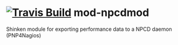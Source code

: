 <a href='https://travis-ci.org/shinken-monitoring/mod-npcdmod'><img src='https://api.travis-ci.org/shinken-monitoring/mod-npcdmod.svg?branch=master' alt='Travis Build'></a>
mod-npcdmod
===========

Shinken module for exporting performance data to a NPCD daemon (PNP4Nagios)
